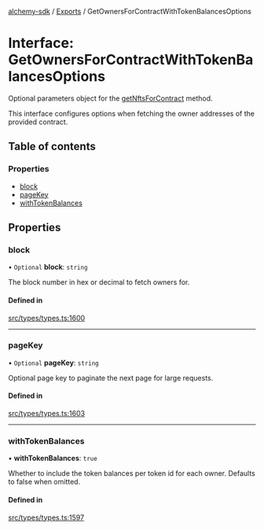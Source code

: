 [alchemy-sdk](../README.md) / [Exports](../modules.md) / GetOwnersForContractWithTokenBalancesOptions

# Interface: GetOwnersForContractWithTokenBalancesOptions

Optional parameters object for the [getNftsForContract](../classes/NftNamespace.md#getnftsforcontract) method.

This interface configures options when fetching the owner addresses of the
provided contract.

## Table of contents

### Properties

- [block](GetOwnersForContractWithTokenBalancesOptions.md#block)
- [pageKey](GetOwnersForContractWithTokenBalancesOptions.md#pagekey)
- [withTokenBalances](GetOwnersForContractWithTokenBalancesOptions.md#withtokenbalances)

## Properties

### block

• `Optional` **block**: `string`

The block number in hex or decimal to fetch owners for.

#### Defined in

[src/types/types.ts:1600](https://github.com/alchemyplatform/alchemy-sdk-js/blob/905f87c/src/types/types.ts#L1600)

___

### pageKey

• `Optional` **pageKey**: `string`

Optional page key to paginate the next page for large requests.

#### Defined in

[src/types/types.ts:1603](https://github.com/alchemyplatform/alchemy-sdk-js/blob/905f87c/src/types/types.ts#L1603)

___

### withTokenBalances

• **withTokenBalances**: ``true``

Whether to include the token balances per token id for each owner. Defaults
to false when omitted.

#### Defined in

[src/types/types.ts:1597](https://github.com/alchemyplatform/alchemy-sdk-js/blob/905f87c/src/types/types.ts#L1597)

